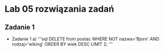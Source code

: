 # Lab 05 rozwiązania zadań

## Zadanie 1
* Zadanie 1 a)
'''sql
DELETE from postac WHERE NOT nazwa='Bjorn' AND rodzaj='wiking' ORDER BY wiek DESC LIMIT 2;
'''
